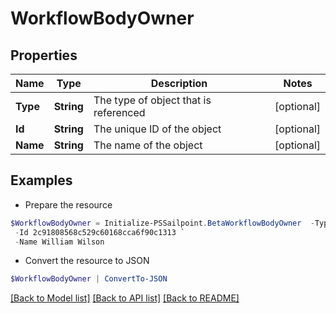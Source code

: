 # WorkflowBodyOwner
## Properties

Name | Type | Description | Notes
------------ | ------------- | ------------- | -------------
**Type** | **String** | The type of object that is referenced | [optional] 
**Id** | **String** | The unique ID of the object | [optional] 
**Name** | **String** | The name of the object | [optional] 

## Examples

- Prepare the resource
```powershell
$WorkflowBodyOwner = Initialize-PSSailpoint.BetaWorkflowBodyOwner  -Type IDENTITY `
 -Id 2c91808568c529c60168cca6f90c1313 `
 -Name William Wilson
```

- Convert the resource to JSON
```powershell
$WorkflowBodyOwner | ConvertTo-JSON
```

[[Back to Model list]](../README.md#documentation-for-models) [[Back to API list]](../README.md#documentation-for-api-endpoints) [[Back to README]](../README.md)


